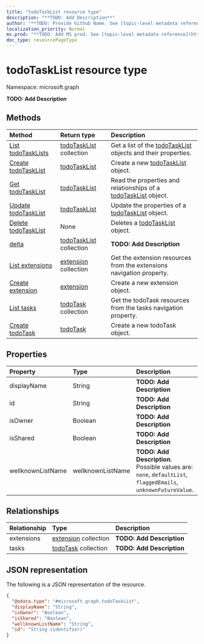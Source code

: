 ```yaml
---
title: "todoTaskList resource type"
description: "**TODO: Add Description**"
author: "**TODO: Provide Github Name. See [topic-level metadata reference](https://msgo.azurewebsites.net/add/document/guidelines/metadata.html#topic-level-metadata)**"
localization_priority: Normal
ms.prod: "**TODO: Add MS prod. See [topic-level metadata reference](https://msgo.azurewebsites.net/add/document/guidelines/metadata.html#topic-level-metadata)**"
doc_type: resourcePageType
---
```


# todoTaskList resource type

Namespace: microsoft.graph

**TODO: Add Description**

## Methods
|Method|Return type|Description|
|:---|:---|:---|
|[List todoTaskLists](../api/todotasklist-list.md)|[todoTaskList](../resources/todotasklist.md) collection|Get a list of the [todoTaskList](../resources/todotasklist.md) objects and their properties.|
|[Create todoTaskList](../api/todotasklist-create.md)|[todoTaskList](../resources/todotasklist.md)|Create a new [todoTaskList](../resources/todotasklist.md) object.|
|[Get todoTaskList](../api/todotasklist-get.md)|[todoTaskList](../resources/todotasklist.md)|Read the properties and relationships of a [todoTaskList](../resources/todotasklist.md) object.|
|[Update todoTaskList](../api/todotasklist-update.md)|[todoTaskList](../resources/todotasklist.md)|Update the properties of a [todoTaskList](../resources/todotasklist.md) object.|
|[Delete todoTaskList](../api/todotasklist-delete.md)|None|Deletes a [todoTaskList](../resources/todotasklist.md) object.|
|[delta](../api/todotasklist-delta.md)|[todoTaskList](../resources/todotasklist.md) collection|**TODO: Add Description**|
|[List extensions](../api/todotasklist-list-extensions.md)|[extension](../resources/extension.md) collection|Get the extension resources from the extensions navigation property.|
|[Create extension](../api/todotasklist-post-extensions.md)|[extension](../resources/extension.md)|Create a new extension object.|
|[List tasks](../api/todotasklist-list-tasks.md)|[todoTask](../resources/todotask.md) collection|Get the todoTask resources from the tasks navigation property.|
|[Create todoTask](../api/todotasklist-post-tasks.md)|[todoTask](../resources/todotask.md)|Create a new todoTask object.|

## Properties
|Property|Type|Description|
|:---|:---|:---|
|displayName|String|**TODO: Add Description**|
|id|String|**TODO: Add Description**|
|isOwner|Boolean|**TODO: Add Description**|
|isShared|Boolean|**TODO: Add Description**|
|wellknownListName|wellknownListName|**TODO: Add Description**. Possible values are: `none`, `defaultList`, `flaggedEmails`, `unknownFutureValue`.|

## Relationships
|Relationship|Type|Description|
|:---|:---|:---|
|extensions|[extension](../resources/extension.md) collection|**TODO: Add Description**|
|tasks|[todoTask](../resources/todotask.md) collection|**TODO: Add Description**|

## JSON representation
The following is a JSON representation of the resource.
<!-- {
  "blockType": "resource",
  "keyProperty": "id",
  "@odata.type": "microsoft.graph.todoTaskList",
  "openType": false
}
-->
``` json
{
  "@odata.type": "#microsoft.graph.todoTaskList",
  "displayName": "String",
  "isOwner": "Boolean",
  "isShared": "Boolean",
  "wellknownListName": "String",
  "id": "String (identifier)"
}
```

